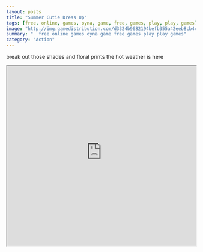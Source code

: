 ```yaml
---
layout: posts
title: "Summer Cutie Dress Up"
tags: [free, online, games, oyna, game, free, games, play, play, games]
image: "http://img.gamedistribution.com/d3324b9682194befb355a42eeb8cb4cc.jpg"
summary: "  free online games oyna game free games play play games"
category: "Action"
---
```


break out those shades and floral prints the hot weather is here

<iframe width="100%" height="480px;" src="http://flash.gamedistribution.com?game=d3324b9682194befb355a42eeb8cb4cc"></iframe>